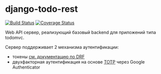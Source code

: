 # django-todo-rest
[![Build Status](https://travis-ci.org/ad-lebedev/django-todo-rest.svg?branch=master)](https://travis-ci.org/ad-lebedev/django-todo-rest)
[![Coverage Status](https://coveralls.io/repos/github/ad-lebedev/django-todo-rest/badge.svg?branch=master)](https://coveralls.io/github/ad-lebedev/django-todo-rest?branch=master)
  
Web API сервер, реализующий базовый backend для приложений типа todomvc.  

Сервер поддерживает 2 механизма аутентификации:
* токены [см. документацию по DRF](http://www.django-rest-framework.org/api-guide/authentication/#tokenauthentication)
* двухфакторная аутентификация на основе [TOTP](https://ru.wikipedia.org/wiki/Time-based_One-time_Password_Algorithm) через Google Authenticator

